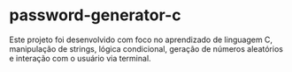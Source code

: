 # password-generator-c
 Este projeto foi desenvolvido com foco no aprendizado de linguagem C, manipulação de strings, lógica condicional, geração de números aleatórios e interação com o usuário via terminal.
